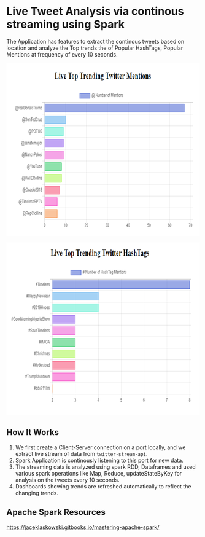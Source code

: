 # Live Tweet Analysis via continous streaming using Spark

The Application has features to extract the continous tweets based on location and analyze the Top trends the of Popular HashTags, Popular Mentions at frequency of every 10 seconds.

<p align="center">
  <img src="./@mentions_large.PNG" alt="Live Popular Mentions"
       width="654" height="450">
</p>


<p align="center">
  <img src="./tagsmentions.PNG" alt="Live Popular HashTags"
       width="654" height="450">
</p>


## How It Works
1. We first create a Client-Server connection on a port locally, and we extract live stream of data from `twitter-stream-api`.
2. Spark Application is continously listening to this port for new data.
3. The streaming data is analyzed using spark RDD, Dataframes and used various spark operations like Map, Reduce, updateStateByKey for analysis on the tweets every 10 seconds.
4. Dashboards showing trends are refreshed automatically to reflect the changing trends.


## Apache Spark Resources
https://jaceklaskowski.gitbooks.io/mastering-apache-spark/
